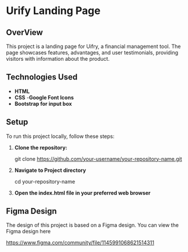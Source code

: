 # Urify Landing Page

## OverView

This project is a  landing page for Uifry, a financial management tool. The page showcases features, advantages, and user testimonials, providing visitors with information about the product.

## Technologies Used

- **HTML**
- **CSS**
-**Google Font Icons**
- **Bootstrap for input box**

## Setup

To run this project locally, follow these steps:

1. **Clone the repository:**

   git clone <https://github.com/your-username/your-repository-name.git>

2. **Navigate to Project directory**

    cd your-repository-name

3. **Open the index.html file in your preferred web browser**

## Figma Design

  The design of this project is based on a Figma design. You can view the Figma design here

  <https://www.figma.com/community/file/1145991068621514311>
